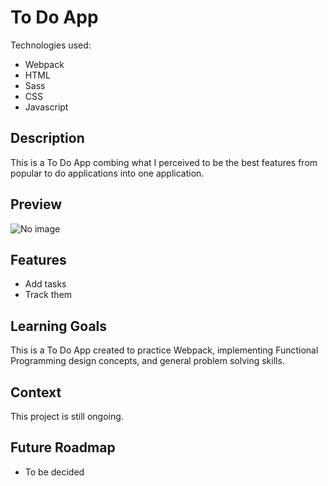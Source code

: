 # To Do App

Technologies used:

- Webpack
- HTML
- Sass
- CSS
- Javascript

## Description

This is a To Do App combing what I perceived to be the best features from popular to do applications into one application.

## Preview

![No image]()

## Features

- Add tasks
- Track them

## Learning Goals

This is a To Do App created to practice Webpack, implementing Functional Programming design concepts, and general problem solving skills.

## Context

This project is still ongoing.

## Future Roadmap

- To be decided
